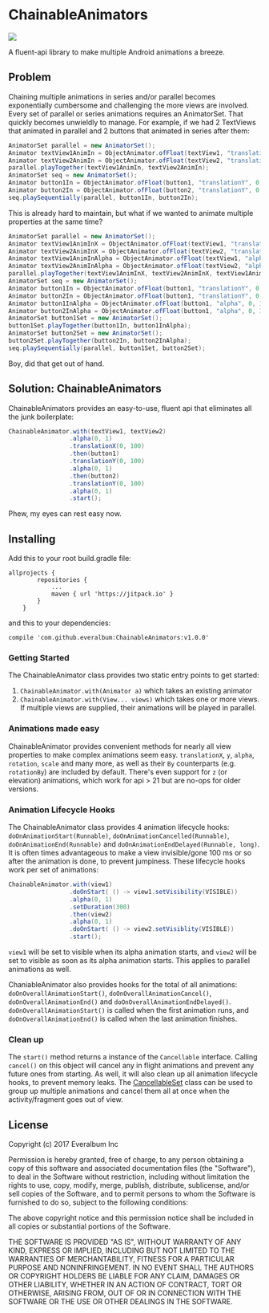 # ChainableAnimators

[![](https://jitpack.io/v/everalbum/ChainableAnimators.svg)](https://jitpack.io/#everalbum/ChainableAnimators)

A fluent-api library to make multiple Android animations a breeze. 

## Problem 

Chaining multiple animations in series and/or parallel becomes exponentially cumbersome and challenging the more views are involved.
Every set of parallel or series animations requires an AnimatorSet. That quickly becomes unwieldly to manage.
For example, if we had 2 TextViews that animated in parallel and 2 buttons that animated in series after them:
```java
AnimatorSet parallel = new AnimatorSet();
Animator textView1AnimIn = ObjectAnimator.ofFloat(textView1, "translationX", 0, 100);
Animator textView2AnimIn = ObjectAnimator.ofFloat(textView2, "translationX", 0, 100);
parallel.playTogether(textView1AnimIn, textView2AnimIn);
AnimatorSet seq = new AnimatorSet();
Animator button1In = ObjectAnimator.ofFloat(button1, "translationY", 0, 100);
Animator button2In = ObjectAnimator.ofFloat(button2, "translationY", 0, 100);
seq.playSequentially(parallel, button1In, button2In);
```
This is already hard to maintain, but what if we wanted to animate multiple properties at the same time?
```java
AnimatorSet parallel = new AnimatorSet();
Animator textView1AnimInX = ObjectAnimator.ofFloat(textView1, "translationX", 0, 100);
Animator textView2AnimInX = ObjectAnimator.ofFloat(textView2, "translationX", 0, 100);
Animator textView1AnimInAlpha = ObjectAnimator.ofFloat(textView1, "alpha", 0, 1);
Animator textView2AnimInAlpha = ObjectAnimator.ofFloat(textView2, "alpha", 0, 1);
parallel.playTogether(textView1AnimInX, textView2AnimInX, textView1AnimInAlpha, textView2AnimInAlpha);
AnimatorSet seq = new AnimatorSet();
Animator button1In = ObjectAnimator.ofFloat(button1, "translationY", 0, 100);
Animator button2In = ObjectAnimator.ofFloat(button1, "translationY", 0, 100);
Animator button1InAlpha = ObjectAnimator.ofFloat(button1, "alpha", 0, 1);
Animator button2InAlpha = ObjectAnimator.ofFloat(button1, "alpha", 0, 1);
AnimatorSet button1Set = new AnimatorSet();
button1Set.playTogether(button1In, button1InAlpha);
AnimatorSet button2Set = new AnimatorSet();
button2Set.playTogether(button2In, button2InAlpha);
seq.playSequentially(parallel, button1Set, button2Set);
```
Boy, did that get out of hand.

## Solution: ChainableAnimators

ChainableAnimators provides an easy-to-use, fluent api that eliminates all the junk boilerplate:

```java
ChainableAnimator.with(textView1, textView2)
                 .alpha(0, 1)
                 .translationX(0, 100)
                 .then(button1)
                 .translationY(0, 100)
                 .alpha(0, 1)
                 .then(button2)
                 .translationY(0, 100)
                 .alpha(0, 1)
                 .start();              
```

Phew, my eyes can rest easy now.

## Installing

Add this to your root build.gradle file:
```
allprojects {
		repositories {
			...
			maven { url 'https://jitpack.io' }
		}
	}
```

and this to your dependencies:

`compile 'com.github.everalbum:ChainableAnimators:v1.0.0'`

### Getting Started

The ChainableAnimator class provides two static entry points to get started:
1) `ChainableAnimator.with(Animator a)` which takes an existing animator
2) `ChainableAnimator.with(View... views)` which takes one or more views. If multiple views are supplied, their animations will be played in parallel.

### Animations made easy

ChainableAnimator provides convenient methods for nearly all view properties to make complex animations seem easy. `translationX`, `y`, `alpha`, `rotation`, `scale` and many more, as well as their `By` counterparts (e.g. `rotationBy`) are included by default. There's even support for `z` (or elevation) animations, which work for api > 21 but are no-ops for older versions.

### Animation Lifecycle Hooks

The ChainableAnimator class provides 4 animation lifecycle hooks: `doOnAnimationStart(Runnable)`, `doOnAnimationCancelled(Runnable)`, `doOnAnimationEnd(Runnable)`
and `doOnAnimationEndDelayed(Runnable, long)`. It is often times advantageous to make a view invisible/gone 100 ms or so after the animation is done, to prevent
jumpiness. 
These lifecycle hooks work per set of animations:
```java
ChainableAnimator.with(view1)
                 .doOnStart( () -> view1.setVisibility(VISIBLE))
                 .alpha(0, 1)
                 .setDuration(300)
                 .then(view2)
                 .alpha(0, 1)
                 .doOnStart( () -> view2.setVisiblity(VISIBLE))
                 .start();
```
`view1` will be set to visible when its alpha animation starts, and `view2` will be set to visible as soon as its alpha animation starts.
This applies to parallel animations as well.

ChaniableAnimator also provides hooks for the total of all animations: `doOnOverallAnimationStart()`, `doOnOverallAnimationCancel()`,
`doOnOverallAnimationEnd()` and `doOnOverallAnimationEndDelayed()`. `doOnOverallAnimationStart()` is called when the first animation runs, and `doOnOverallAnimationEnd()` is called
when the last animation finishes. 

### Clean up

The `start()` method returns a instance of the `Cancellable` interface. Calling `cancel()` on this object will cancel any in flight animations and
prevent any future ones from starting. As well, it will also clean up all animation lifecycle hooks, to prevent memory leaks.
The [CancellableSet](https://github.com/everalbum/ChainableAnimators/blob/master/src/main/java/com/everalbum/chainableanimators/CancellableSet.java) class 
can be used to group up multiple animations and cancel them all at once when the activity/fragment goes out of view.


## License

Copyright (c) 2017 Everalbum Inc

Permission is hereby granted, free of charge, to any person obtaining a copy
of this software and associated documentation files (the "Software"), to deal
in the Software without restriction, including without limitation the rights
to use, copy, modify, merge, publish, distribute, sublicense, and/or sell
copies of the Software, and to permit persons to whom the Software is
furnished to do so, subject to the following conditions:

The above copyright notice and this permission notice shall be included in all
copies or substantial portions of the Software.

THE SOFTWARE IS PROVIDED "AS IS", WITHOUT WARRANTY OF ANY KIND, EXPRESS OR
IMPLIED, INCLUDING BUT NOT LIMITED TO THE WARRANTIES OF MERCHANTABILITY,
FITNESS FOR A PARTICULAR PURPOSE AND NONINFRINGEMENT. IN NO EVENT SHALL THE
AUTHORS OR COPYRIGHT HOLDERS BE LIABLE FOR ANY CLAIM, DAMAGES OR OTHER
LIABILITY, WHETHER IN AN ACTION OF CONTRACT, TORT OR OTHERWISE, ARISING FROM,
OUT OF OR IN CONNECTION WITH THE SOFTWARE OR THE USE OR OTHER DEALINGS IN THE
SOFTWARE.